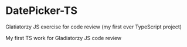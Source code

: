 # DatePicker-TS
Glatiatorzy JS exercise for code review (my first ever TypeScript project)


My first TS work for Gladiatorzy JS code review
